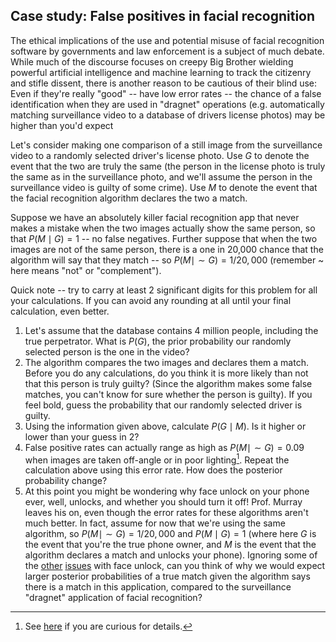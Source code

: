 ## Case study: False positives in facial recognition

The ethical implications of the use and potential misuse of facial recognition software by governments and law enforcement is a subject of much debate. While much of the discourse focuses on creepy Big Brother wielding powerful artificial intelligence and machine learning to track the citizenry and stifle dissent, there is another reason to be cautious of their blind use: Even if they're really "good" -- have low error rates -- the chance of a false identification when they are used in "dragnet" operations (e.g. automatically matching surveillance video to a database of drivers license photos) may be higher than you'd expect

Let's consider making one comparison of a still image from the surveillance video to a randomly selected driver's license photo. Use $G$ to denote the event that the two are truly the same (the person in the license photo is truly the same as in the surveillance photo, and we'll assume the person in the surveillance video is guilty of some crime). Use $M$ to denote the event that the facial recognition algorithm declares the two a match.

Suppose we have an absolutely killer facial recognition app that never makes a mistake when the two images actually show the same person, so that $P(M\mid G) = 1$ -- no false negatives. Further suppose that when the two images are not of the same person, there is a one in 20,000 chance that the algorithm will say that they match -- so $P(M\mid \sim G) = 1/20,000$ (remember ~ here means "not" or "complement").

Quick note -- try to carry at least 2 significant digits for this problem for all your calculations. If you can avoid any rounding at all until your final calculation, even better.

1. Let's assume that the database contains 4 million people, including the true perpetrator. What is $P(G)$, the prior probability our randomly selected person is the one in the video?
2.  The algorithm compares the two images and declares them a match. Before you do any calculations, do you think it is more likely than not that this person is truly guilty? (Since the algorithm makes some false matches, you can't know for sure whether the person is guilty). If you feel bold, guess the probability that our randomly selected driver is guilty.
3. Using the information given above, calculate $P(G\mid M)$. Is it higher or lower than your guess in 2?
4. False positive rates can actually range as high as $P(M\mid \sim G) = 0.09$ when images are taken off-angle or in poor lighting[^1]. Repeat the calculation above using this error rate. How does the posterior probability change?
5. At this point you might be wondering why face unlock on your phone ever, well, unlocks, and whether you should turn it off! Prof. Murray leaves his on, even though the error rates for these algorithms aren't much better. In fact, assume for now that we're using the same algorithm, so $P(M\mid \sim G) = 1/20,000$ and $P(M\mid G) = 1$ (where here $G$ is the event that you're the true phone owner, and $M$ is the event that the algorithm declares a match and unlocks your phone). Ignoring some of the [other](https://www.pcmag.com/opinions/facial-recognition-is-techs-biggest-mistake) [issues](https://www.kaspersky.com/blog/face-unlock-insecurity/21618/) with face unlock, can you think of why we would expect larger posterior probabilities of a true match given the algorithm says there is a match in this application, compared to the surveillance "dragnet" application of facial recognition? 


[^1]: See [here](https://www.csis.org/blogs/technology-policy-blog/how-accurate-are-facial-recognition-systems-%E2%80%93-and-why-does-it-matter) if you are curious for details.
